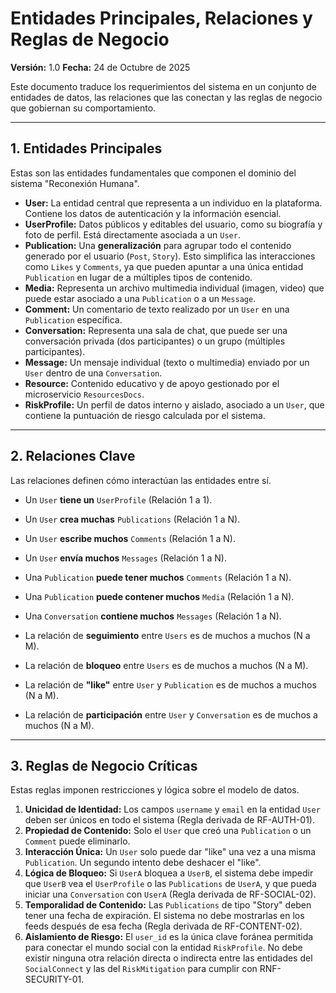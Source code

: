 # Entidades Principales, Relaciones y Reglas de Negocio

**Versión:** 1.0
**Fecha:** 24 de Octubre de 2025

Este documento traduce los requerimientos del sistema en un conjunto de entidades de datos, las relaciones que las conectan y las reglas de negocio que gobiernan su comportamiento.

---

## 1. Entidades Principales

Estas son las entidades fundamentales que componen el dominio del sistema "Reconexión Humana".

*   **User:** La entidad central que representa a un individuo en la plataforma. Contiene los datos de autenticación y la información esencial.
*   **UserProfile:** Datos públicos y editables del usuario, como su biografía y foto de perfil. Está directamente asociada a un `User`.
*   **Publication:** Una **generalización** para agrupar todo el contenido generado por el usuario (`Post`, `Story`). Esto simplifica las interacciones como `Likes` y `Comments`, ya que pueden apuntar a una única entidad `Publication` en lugar de a múltiples tipos de contenido.
*   **Media:** Representa un archivo multimedia individual (imagen, video) que puede estar asociado a una `Publication` o a un `Message`.
*   **Comment:** Un comentario de texto realizado por un `User` en una `Publication` específica.
*   **Conversation:** Representa una sala de chat, que puede ser una conversación privada (dos participantes) o un grupo (múltiples participantes).
*   **Message:** Un mensaje individual (texto o multimedia) enviado por un `User` dentro de una `Conversation`.
*   **Resource:** Contenido educativo y de apoyo gestionado por el microservicio `ResourcesDocs`.
*   **RiskProfile:** Un perfil de datos interno y aislado, asociado a un `User`, que contiene la puntuación de riesgo calculada por el sistema.

---

## 2. Relaciones Clave

Las relaciones definen cómo interactúan las entidades entre sí.

*   Un `User` **tiene un** `UserProfile` (Relación 1 a 1).
*   Un `User` **crea muchas** `Publications` (Relación 1 a N).
*   Un `User` **escribe muchos** `Comments` (Relación 1 a N).
*   Un `User` **envía muchos** `Messages` (Relación 1 a N).

*   Una `Publication` **puede tener muchos** `Comments` (Relación 1 a N).
*   Una `Publication` **puede contener muchos** `Media` (Relación 1 a N).

*   Una `Conversation` **contiene muchos** `Messages` (Relación 1 a N).

*   La relación de **seguimiento** entre `Users` es de muchos a muchos (N a M).
*   La relación de **bloqueo** entre `Users` es de muchos a muchos (N a M).
*   La relación de **"like"** entre `User` y `Publication` es de muchos a muchos (N a M).
*   La relación de **participación** entre `User` y `Conversation` es de muchos a muchos (N a M).

---

## 3. Reglas de Negocio Críticas

Estas reglas imponen restricciones y lógica sobre el modelo de datos.

1.  **Unicidad de Identidad:** Los campos `username` y `email` en la entidad `User` deben ser únicos en todo el sistema (Regla derivada de RF-AUTH-01).
2.  **Propiedad de Contenido:** Solo el `User` que creó una `Publication` o un `Comment` puede eliminarlo.
3.  **Interacción Única:** Un `User` solo puede dar "like" una vez a una misma `Publication`. Un segundo intento debe deshacer el "like".
4.  **Lógica de Bloqueo:** Si `UserA` bloquea a `UserB`, el sistema debe impedir que `UserB` vea el `UserProfile` o las `Publications` de `UserA`, y que pueda iniciar una `Conversation` con `UserA` (Regla derivada de RF-SOCIAL-02).
5.  **Temporalidad de Contenido:** Las `Publications` de tipo "Story" deben tener una fecha de expiración. El sistema no debe mostrarlas en los feeds después de esa fecha (Regla derivada de RF-CONTENT-02).
6.  **Aislamiento de Riesgo:** El `user_id` es la única clave foránea permitida para conectar el mundo social con la entidad `RiskProfile`. No debe existir ninguna otra relación directa o indirecta entre las entidades del `SocialConnect` y las del `RiskMitigation` para cumplir con RNF-SECURITY-01.